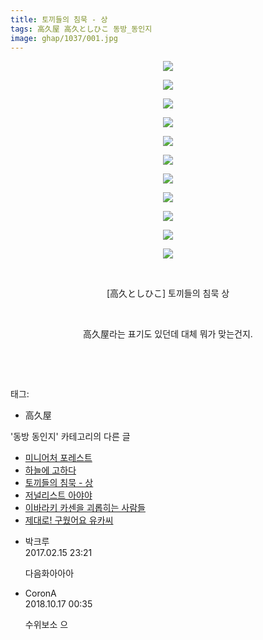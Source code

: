 ```yaml
---
title: 토끼들의 침묵 - 상
tags: 高久屋 高久としひこ 동방_동인지
image: ghap/1037/001.jpg
---
```

<div class="article">
<p style="text-align: center; clear: none; float: none;"><img src="{{ site.nasurl }}/ghap/1037/001.jpg"/></p>
<p style="text-align: center; clear: none; float: none;"><img src="{{ site.nasurl }}/ghap/1037/002.jpg"/></p>
<p style="text-align: center; clear: none; float: none;"><img src="{{ site.nasurl }}/ghap/1037/003.jpg"/></p>
<p style="text-align: center; clear: none; float: none;"><img src="{{ site.nasurl }}/ghap/1037/004.jpg"/></p>
<p style="text-align: center; clear: none; float: none;"><img src="{{ site.nasurl }}/ghap/1037/005.jpg"/></p>
<p style="text-align: center; clear: none; float: none;"><img src="{{ site.nasurl }}/ghap/1037/006.jpg"/></p>
<p style="text-align: center; clear: none; float: none;"><img src="{{ site.nasurl }}/ghap/1037/007.jpg"/></p>
<p style="text-align: center; clear: none; float: none;"><img src="{{ site.nasurl }}/ghap/1037/008.jpg"/></p>
<p style="text-align: center; clear: none; float: none;"><img src="{{ site.nasurl }}/ghap/1037/009.jpg"/></p>
<p style="text-align: center; clear: none; float: none;"><img src="{{ site.nasurl }}/ghap/1037/010.jpg"/></p>
<p style="text-align: center; clear: none; float: none;"><img src="{{ site.nasurl }}/ghap/1037/011.jpg"/></p>
<p style="text-align: center; clear: none; float: none;"><br/></p>
<p style="text-align: center; clear: none; float: none;">[高久としひこ] 토끼들의 침묵 상</p>
<p style="text-align: center; clear: none; float: none;"><br/></p>
<p style="text-align: center; clear: none; float: none;">高久屋라는 표기도 있던데 대체 뭐가 맞는건지.</p>
<p style="text-align: center; clear: none; float: none;"><br/></p>
<p><br/></p>
</div><div class="tagTrail">
<p>태그: </p>
<ul>
<li>高久屋</li>
</ul>
</div><div class="another">
<p>'동방 동인지' 카테고리의 다른 글</p>
<ul>
<li><a href="/2016-07-23-ghap_1039">미니어처 포레스트</a></li>
<li><a href="/2016-07-23-ghap_1038">하늘에 고하다</a></li>
<li><a href="/2016-07-23-ghap_1037">토끼들의 침묵 - 상</a></li>
<li><a href="/2016-07-23-ghap_1035">저널리스트 아야야</a></li>
<li><a href="/2016-07-23-ghap_1034">이바라키 카센을 괴롭히는 사람들</a></li>
<li><a href="/2016-07-23-ghap_1033">제대로! 구웠어요 유카씨</a></li>
</ul>
</div><div class="cb_module cb_fluid">
<div class="cb_wrt cb_profile">
<div class="comment">
<ul>
<li class="cb_thumb_off" id="comment14916497">
<div class="cb_comment_area">
<div class="cb_info_area">
<div class="cb_section">
<span class="cb_nick_name">박크루</span>
</div>
<div class="cb_section">
<span class="cb_date">2017.02.15 23:21 </span>
</div>
</div>
<div class="cb_dsc_comment">
<p class="cb_dsc">
											다음화아아아
										</p>
</div>
</div></li>
<li class="cb_thumb_off" id="comment15356838">
<div class="cb_comment_area">
<div class="cb_info_area">
<div class="cb_section">
<span class="cb_nick_name">CoronA</span>
</div>
<div class="cb_section">
<span class="cb_date">2018.10.17 00:35 </span>
</div>
</div>
<div class="cb_dsc_comment">
<p class="cb_dsc">
											수위보소 으
										</p>
</div>
</div></li>
</ul>
</div>
</div><!-- commentList close -->
</div>